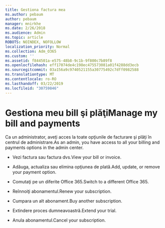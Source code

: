 ```yaml
---
title: Gestiona factura mea
ms.author: pebaum
author: pebaum
manager: mnirkhe
ms.date: 2/26/2018
ms.audience: Admin
ms.topic: article
ROBOTS: NOINDEX, NOFOLLOW
localization_priority: Normal
ms.collection: Adm_O365
ms.custom: ''
ms.assetid: f844501a-e575-48b8-9c1b-9f800c7b89f8
ms.openlocfilehash: eff17074de4c198ec475573081a01f4288dd3ecb
ms.sourcegitcommit: 03a156a9c9740521155a30775492c7dff0982588
ms.translationtype: MT
ms.contentlocale: ro-RO
ms.lasthandoff: 03/22/2019
ms.locfileid: "30759846"
---
```

# <a name="manage-my-bill-and-payments"></a><span data-ttu-id="c999c-102">Gestiona meu bill şi plăţi</span><span class="sxs-lookup"><span data-stu-id="c999c-102">Manage my bill and payments</span></span>

<span data-ttu-id="c999c-103">Ca un administrator, aveţi acces la toate opţiunile de facturare şi plăţi în centrul de administrare.</span><span class="sxs-lookup"><span data-stu-id="c999c-103">As an admin, you have access to all your billing and payments options in the admin center.</span></span>
  
- <span data-ttu-id="c999c-104">Vezi factura sau factura dvs.</span><span class="sxs-lookup"><span data-stu-id="c999c-104">View your bill or invoice.</span></span>
    
- <span data-ttu-id="c999c-105">Adăuga, actualiza sau elimina opţiunea de plată.</span><span class="sxs-lookup"><span data-stu-id="c999c-105">Add, update, or remove your payment option.</span></span>
    
- <span data-ttu-id="c999c-106">Comutaţi pe un diferite Office 365.</span><span class="sxs-lookup"><span data-stu-id="c999c-106">Switch to a different Office 365.</span></span>
    
- <span data-ttu-id="c999c-107">Reînnoiţi abonamentul.</span><span class="sxs-lookup"><span data-stu-id="c999c-107">Renew your subscription.</span></span>
    
- <span data-ttu-id="c999c-108">Cumpara un alt abonament.</span><span class="sxs-lookup"><span data-stu-id="c999c-108">Buy another subscription.</span></span>
    
- <span data-ttu-id="c999c-109">Extindere proces dumneavoastră.</span><span class="sxs-lookup"><span data-stu-id="c999c-109">Extend your trial.</span></span>
    
- <span data-ttu-id="c999c-110">Anula abonamentul.</span><span class="sxs-lookup"><span data-stu-id="c999c-110">Cancel your subscription.</span></span>
    

